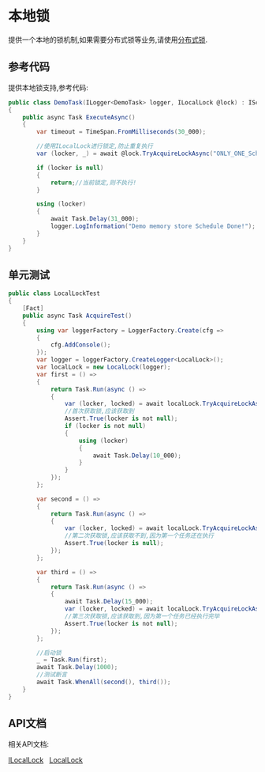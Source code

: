 ﻿本地锁
=====================
提供一个本地的锁机制,如果需要分布式锁等业务,请使用[分布式锁](https://redis.io/docs/latest/develop/use/patterns/distributed-locks/).

参考代码
---------------------
提供本地锁支持,参考代码:
```csharp
public class DemoTask(ILogger<DemoTask> logger, ILocalLock @lock) : IScheduleTask
{
    public async Task ExecuteAsync()
    {
        var timeout = TimeSpan.FromMilliseconds(30_000);

        //使用ILocalLock进行锁定,防止重复执行
        var (locker, _) = await @lock.TryAcquireLockAsync("ONLY_ONE_ScheduleTask_OF_DemoTask", timeout, timeout);

        if (locker is null)
        {
            return;//当前锁定,则不执行!
        }

        using (locker)
        {
            await Task.Delay(31_000);
            logger.LogInformation("Demo memory store Schedule Done!");
        }
    }
}
```
单元测试
---------------------
```csharp
public class LocalLockTest
{
    [Fact]
    public async Task AcquireTest()
    {
        using var loggerFactory = LoggerFactory.Create(cfg =>
        {
            cfg.AddConsole();
        });
        var logger = loggerFactory.CreateLogger<LocalLock>();
        var localLock = new LocalLock(logger);
        var first = () =>
        {
            return Task.Run(async () =>
            {
                var (locker, locked) = await localLock.TryAcquireLockAsync("TEST_KEY", TimeSpan.FromSeconds(5));
                //首次获取锁,应该获取到
                Assert.True(locker is not null);
                if (locker is not null)
                {
                    using (locker)
                    {
                        await Task.Delay(10_000);
                    }
                }
            });
        };

        var second = () =>
        {
            return Task.Run(async () =>
            {
                var (locker, locked) = await localLock.TryAcquireLockAsync("TEST_KEY", TimeSpan.FromSeconds(5));
                //第二次获取锁,应该获取不到,因为第一个任务还在执行
                Assert.True(locker is null);
            });
        };

        var third = () =>
        {
            return Task.Run(async () =>
            {
                await Task.Delay(15_000);
                var (locker, locked) = await localLock.TryAcquireLockAsync("TEST_KEY", TimeSpan.FromSeconds(5));
                //第三次获取锁,应该获取到,因为第一个任务已经执行完毕
                Assert.True(locker is not null);
            });
        };

        //启动锁
        _ = Task.Run(first);
        await Task.Delay(1000);
        //测试断言
        await Task.WhenAll(second(), third());
    }
}
```


API文档
---------------------

相关API文档:

[ILocalLock](../api/Biwen.QuickApi.Infrastructure.Locking.ILocalLock.yml) &nbsp;
[LocalLock](../api/Biwen.QuickApi.Infrastructure.Locking.LocalLock.yml) &nbsp;
